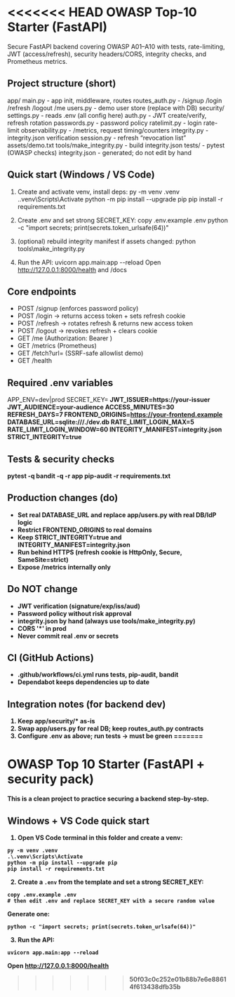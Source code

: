 <<<<<<< HEAD
OWASP Top-10 Starter (FastAPI)
==================================================

Secure FastAPI backend covering OWASP A01–A10 with tests, rate-limiting, JWT (access/refresh), security headers/CORS, integrity checks, and Prometheus metrics.

Project structure (short)
------------------------
app/
  main.py                  - app init, middleware, routes
  routes_auth.py           - /signup /login /refresh /logout /me
  users.py                 - demo user store (replace with DB)
  security/
    settings.py            - reads .env (all config here)
    auth.py                - JWT create/verify, refresh rotation
    passwords.py           - password policy
    ratelimit.py           - login rate-limit
    observability.py       - /metrics, request timing/counters
    integrity.py           - integrity.json verification
    session.py             - refresh “revocation list”
assets/demo.txt
tools/make_integrity.py    - build integrity.json
tests/                     - pytest (OWASP checks)
integrity.json             - generated; do not edit by hand

Quick start (Windows / VS Code)
-------------------------------
1) Create and activate venv, install deps:
   py -m venv .venv
   .\.venv\Scripts\Activate
   python -m pip install --upgrade pip
   pip install -r requirements.txt

2) Create .env and set strong SECRET_KEY:
   copy .env.example .env
   python -c "import secrets; print(secrets.token_urlsafe(64))"

3) (optional) rebuild integrity manifest if assets changed:
   python tools\make_integrity.py

4) Run the API:
   uvicorn app.main:app --reload
   Open http://127.0.0.1:8000/health and /docs

Core endpoints
--------------
- POST /signup (enforces password policy)
- POST /login → returns access token + sets refresh cookie
- POST /refresh → rotates refresh & returns new access token
- POST /logout → revokes refresh + clears cookie
- GET /me (Authorization: Bearer <access>)
- GET /metrics (Prometheus)
- GET /fetch?url= (SSRF-safe allowlist demo)
- GET /health

Required .env variables
-----------------------
APP_ENV=dev|prod
SECRET_KEY=<strong random>
JWT_ISSUER=https://your-issuer
JWT_AUDIENCE=your-audience
ACCESS_MINUTES=30
REFRESH_DAYS=7
FRONTEND_ORIGINS=https://your-frontend.example
DATABASE_URL=sqlite:///./dev.db
RATE_LIMIT_LOGIN_MAX=5
RATE_LIMIT_LOGIN_WINDOW=60
INTEGRITY_MANIFEST=integrity.json
STRICT_INTEGRITY=true

Tests & security checks
-----------------------
pytest -q
bandit -q -r app
pip-audit -r requirements.txt

Production changes (do)
-----------------------
- Set real DATABASE_URL and replace app/users.py with real DB/IdP logic
- Restrict FRONTEND_ORIGINS to real domains
- Keep STRICT_INTEGRITY=true and INTEGRITY_MANIFEST=integrity.json
- Run behind HTTPS (refresh cookie is HttpOnly, Secure, SameSite=strict)
- Expose /metrics internally only

Do NOT change
-------------
- JWT verification (signature/exp/iss/aud)
- Password policy without risk approval
- integrity.json by hand (always use tools/make_integrity.py)
- CORS '*' in prod
- Never commit real .env or secrets

CI (GitHub Actions)
-------------------
- .github/workflows/ci.yml runs tests, pip-audit, bandit
- Dependabot keeps dependencies up to date

Integration notes (for backend dev)
-----------------------------------
1) Keep app/security/* as-is
2) Swap app/users.py for real DB; keep routes_auth.py contracts
3) Configure .env as above; run tests → must be green
=======
# OWASP Top 10 Starter (FastAPI + security pack)

This is a clean project to practice securing a backend step-by-step.

## Windows + VS Code quick start

1) Open VS Code terminal in this folder and create a venv:
```
py -m venv .venv
.\.venv\Scripts\Activate
python -m pip install --upgrade pip
pip install -r requirements.txt
```

2) Create a `.env` from the template and set a strong SECRET_KEY:
```
copy .env.example .env
# then edit .env and replace SECRET_KEY with a secure random value
```
Generate one:
```
python -c "import secrets; print(secrets.token_urlsafe(64))"
```

3) Run the API:
```
uvicorn app.main:app --reload
```
Open http://127.0.0.1:8000/health 
>>>>>>> 50f03c0c252e01b88b7e6e88614f613438dfb35b
